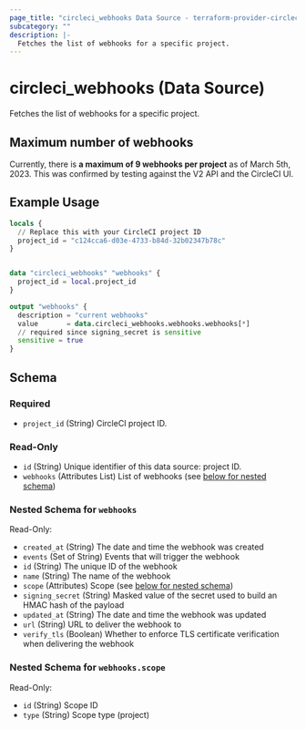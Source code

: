 ```yaml
---
page_title: "circleci_webhooks Data Source - terraform-provider-circleci"
subcategory: ""
description: |-
  Fetches the list of webhooks for a specific project.
---
```


# circleci_webhooks (Data Source)

Fetches the list of webhooks for a specific project.

## Maximum number of webhooks

Currently, there is **a maximum of 9 webhooks per project** as of March 5th, 2023.
This was confirmed by testing against the V2 API and the CircleCI UI.

## Example Usage

```terraform
locals {
  // Replace this with your CircleCI project ID
  project_id = "c124cca6-d03e-4733-b84d-32b02347b78c"
}


data "circleci_webhooks" "webhooks" {
  project_id = local.project_id
}

output "webhooks" {
  description = "current webhooks"
  value       = data.circleci_webhooks.webhooks.webhooks[*]
  // required since signing_secret is sensitive
  sensitive = true
}
```

<!-- schema generated by tfplugindocs -->
## Schema

### Required

- `project_id` (String) CircleCI project ID.

### Read-Only

- `id` (String) Unique identifier of this data source: project ID.
- `webhooks` (Attributes List) List of webhooks (see [below for nested schema](#nestedatt--webhooks))

<a id="nestedatt--webhooks"></a>
### Nested Schema for `webhooks`

Read-Only:

- `created_at` (String) The date and time the webhook was created
- `events` (Set of String) Events that will trigger the webhook
- `id` (String) The unique ID of the webhook
- `name` (String) The name of the webhook
- `scope` (Attributes) Scope (see [below for nested schema](#nestedatt--webhooks--scope))
- `signing_secret` (String) Masked value of the secret used to build an HMAC hash of the payload
- `updated_at` (String) The date and time the webhook was updated
- `url` (String) URL to deliver the webhook to
- `verify_tls` (Boolean) Whether to enforce TLS certificate verification when delivering the webhook

<a id="nestedatt--webhooks--scope"></a>
### Nested Schema for `webhooks.scope`

Read-Only:

- `id` (String) Scope ID
- `type` (String) Scope type (project)
